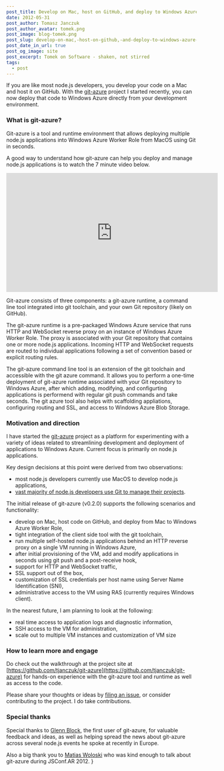 ```yaml
---
post_title: Develop on Mac, host on GitHub, and deploy to Windows Azure with git-azure
date: 2012-05-31
post_author: Tomasz Janczuk
post_author_avatar: tomek.png
post_image: blog-tomek.png
post_slug: develop-on-mac,-host-on-github,-and-deploy-to-windows-azure-with-git-azure
post_date_in_url: true
post_og_image: site
post_excerpt: Tomek on Software - shaken, not stirred
tags:
  - post
---
```





If you are like most node.js developers, you develop your code on a Mac and host it on GitHub. With the [git-azure](https://github.com/tjanczuk/git-azure) project I started recently, you can now deploy that code to Windows Azure directly from your development environment.   

### What is git-azure?  

Git-azure is a tool and runtime environment that allows deploying multiple node.js applications into Windows Azure Worker Role from MacOS using Git in seconds.   

A good way to understand how git-azure can help you deploy and manage node.js applications is to watch the 7 minute video below.    


<iframe height="315" src="http://www.youtube.com/embed/X634KGNw0pM" frameborder="0" width="560" allowfullscreen="allowfullscreen"></iframe>
      
  

Git-azure consists of three components: a git-azure runtime, a command line tool integrated into git toolchain, and your own Git repository (likely on GitHub).  

The git-azure runtime is a pre-packaged Windows Azure service that runs HTTP and WebSocket reverse proxy on an instance of Windows Azure Worker Role. The proxy is associated with your Git repository that contains one or more node.js applications. Incoming HTTP and WebSocket requests are routed to individual applications following a set of convention based or explicit routing rules.  

The git-azure command line tool is an extension of the git toolchain and accessible with the git azure command. It allows you to perform a one-time deployment of git-azure runtime associated with your Git repository to Windows Azure, after which adding, modifying, and configurting applications is performend with regular git push commands and take seconds. The git azure tool also helps with scaffolding appliations, configuring routing and SSL, and access to Windows Azure Blob Storage.  

### Motivation and direction  

I have started the [git-azure](https://github.com/tjanczuk/git-azure) project as a platform for experimenting with a variety of ideas related to streamlining development and deployment of applications to Windows Azure. Current focus is primarily on node.js applications.  

Key design decisions at this point were derived from two observations:  

* most node.js developers currently use MacOS to develop node.js applications,  
* [vast majority of node.js developers use Git to manage their projects](http://twtpoll.com/loydbz).  
  

The initial release of git-azure (v0.2.0) supports the following scenarios and functionality:  

* develop on Mac, host code on GitHub, and deploy from Mac to Windows Azure Worker Role,  
* tight integration of the client side tool with the git toolchain,  
* run multiple self-hosted node.js applications behind an HTTP reverse proxy on a single VM running in Windows Azure,  
* after initial provisioning of the VM, add and modify applications in seconds using git push and a post-receive hook,  
* support for HTTP and WebSocket traffic,  
* SSL support out of the box,  
* customization of SSL credentials per host name using Server Name Identification (SNI),  
* administrative access to the VM using RAS (currently requires Windows client).  
  

In the nearest future, I am planning to look at the following:  

* real time access to application logs and diagnostic information,  
* SSH access to the VM for administration,  
* scale out to multiple VM instances and customization of VM size  
  

### How to learn more and engage  

Do check out the walkthrough at the project site at [https://github.com/tjanczuk/git-azure](https://github.com/tjanczuk/git-azure) for hands-on experience with the git-azure tool and runtime as well as access to the code.   

Please share your thoughts or ideas by [filing an issue](https://github.com/tjanczuk/git-azure/issues), or consider contributing to the project. I do take contributions.   

### Special thanks  

Special thanks to [Glenn Block](http://twitter.com/#!/gblock), the first user of git-azure, for valuable feedback and ideas, as well as helping spread the news about git-azure across several node.js events he spoke at recently in Europe.   

Also a big thank you to [Matias Woloski](http://twitter.com/#!/woloski) who was kind enough to talk about git-azure during JSConf.AR 2012.   }